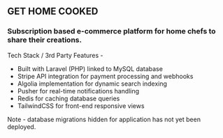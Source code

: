 ## GET HOME COOKED

### Subscription based e-commerce platform for home chefs to share their creations.

Tech Stack / 3rd Party Features -
- Built with Laravel (PHP) linked to MySQL database
- Stripe API integration for payment processing and webhooks
- Algolia implementation for dynamic search indexing
- Pusher for real-time notifications handling
- Redis for caching database queries
- TailwindCSS for front-end responsive views

Note - database migrations hidden for application has not yet been deployed.
